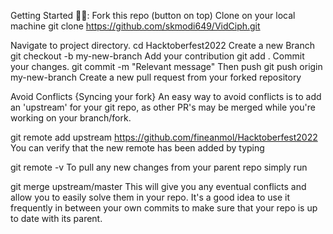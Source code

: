 Getting Started 🤩🤗:
Fork this repo (button on top)
Clone on your local machine
git clone https://github.com/skmodi649/VidCiph.git

Navigate to project directory.
cd Hacktoberfest2022
Create a new Branch
git checkout -b my-new-branch
Add your contribution
git add .
Commit your changes.
git commit -m "Relevant message"
Then push
git push origin my-new-branch
Create a new pull request from your forked repository

Avoid Conflicts {Syncing your fork}
An easy way to avoid conflicts is to add an 'upstream' for your git repo, as other PR's may be merged while you're working on your branch/fork.

git remote add upstream https://github.com/fineanmol/Hacktoberfest2022
You can verify that the new remote has been added by typing

git remote -v
To pull any new changes from your parent repo simply run

git merge upstream/master
This will give you any eventual conflicts and allow you to easily solve them in your repo. It's a good idea to use it frequently in between your own commits to make sure that your repo is up to date with its parent.

